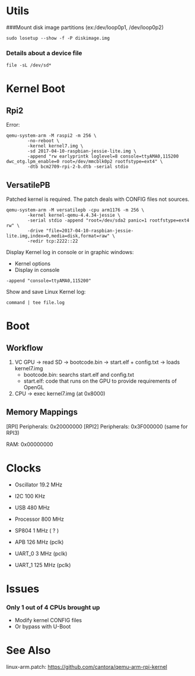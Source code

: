 Utils
=====

###Mount disk image partitions (ex:/dev/loop0p1, /dev/loop0p2)

```
sudo losetup --show -f -P diskimage.img
```

### Details about a device file

```
file -sL /dev/sd*
```

Kernel Boot
===========

Rpi2
----

Error:

```
qemu-system-arm -M raspi2 -m 256 \
		-no-reboot \
		-kernel kernel7.img \
		-sd 2017-04-10-raspbian-jessie-lite.img \
		-append "rw earlyprintk loglevel=8 console=ttyAMA0,115200 dwc_otg.lpm_enable=0 root=/dev/mmcblk0p2 rootfstype=ext4" \
		-dtb bcm2709-rpi-2-b.dtb -serial stdio
```

VersatilePB
-----------

Patched kernel is required. The patch deals with CONFIG files not sources.

```
qemu-system-arm -M versatilepb -cpu arm1176 -m 256 \
		-kernel kernel-qemu-4.4.34-jessie \
		-serial stdio -append "root=/dev/sda2 panic=1 rootfstype=ext4 rw" \
		-drive "file=2017-04-10-raspbian-jessie-lite.img,index=0,media=disk,format=raw" \
		-redir tcp:2222::22
```

Display Kernel log in console or in graphic windows:
* Kernel options
* Display in console

```
-append "console=ttyAMA0,115200"
```

Show and save Linux Kernel log:

```
command | tee file.log
```

Boot
====

Workflow
--------

1. VC GPU -> read SD -> bootcode.bin -> start.elf + config.txt -> loads kernel7.img
    * bootcode.bin: searchs start.elf and config.txt
    * start.elf: code that runs on the GPU to provide requirements of OpenGL
1. CPU    -> exec kernel7.img (at 0x8000)

Memory Mappings
---------------

[RPI]  Peripherals: 0x20000000
[RPI2] Peripherals: 0x3F000000 (same for RPI3)

RAM: 0x00000000


Clocks
======

* Oscillator        19.2    MHz

* I2C               100     KHz
* USB               480     MHz
* Processor         800     MHz
* SP804             1       MHz ( ? )
* APB               126     MHz (pclk)
* UART\_0           3       MHz (pclk)
* UART\_1           125     MHz (pclk)

Issues
======

### Only 1 out of 4 CPUs brought up

* Modify kernel CONFIG files
* Or bypass with U-Boot

See Also
========

linux-arm.patch: https://github.com/cantora/qemu-arm-rpi-kernel

